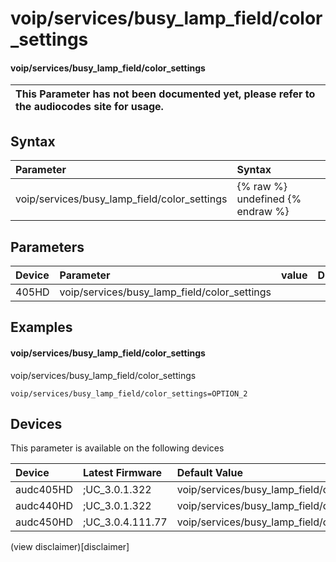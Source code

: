 ﻿---
description: voip/services/busy_lamp_field/color_settings
search: false
---

# voip/services/busy_lamp_field/color_settings

#### voip/services/busy_lamp_field/color_settings


| This Parameter has not been documented yet, please refer to the audiocodes site for usage.  |
| :--- |

## Syntax
| Parameter | Syntax |
| :--- | :--- |
|voip/services/busy_lamp_field/color_settings | {% raw %} undefined {% endraw %} |

## Parameters
|Device|Parameter|value|Description|
|:---|:---|:---|:---|
| 405HD | voip/services/busy_lamp_field/color_settings |  |  |

## Examples
#### voip/services/busy_lamp_field/color_settings

voip/services/busy_lamp_field/color_settings

```
voip/services/busy_lamp_field/color_settings=OPTION_2
```

## Devices
This parameter is available on the following devices

| Device | Latest Firmware | Default Value |
|:---|:---|:---|
| audc405HD | ;UC_3.0.1.322 | voip/services/busy_lamp_field/color_settings=OPTION_2 
| audc440HD | ;UC_3.0.1.322 | voip/services/busy_lamp_field/color_settings=OPTION_2 
| audc450HD | ;UC_3.0.4.111.77 | voip/services/busy_lamp_field/color_settings=OPTION_2 

(view disclaimer)[disclaimer]
